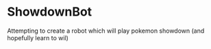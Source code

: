 # ShowdownBot
Attempting to create a robot which will play pokemon showdown (and hopefully learn to wil)
